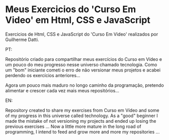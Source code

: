 # Meus Exercicios do 'Curso Em Video' em Html, CSS e JavaScript
 Exercicios de Html, CSS e JavaScript do 'Curso Em Video' realizados por Guilherme Datti.


PT:

Repositório criado para compartilhar meus exercícios do Curso em Vídeo e um pouco do meu progresso nesse universo chamado tecnologia. Como um "bom" iniciante cometi o erro de não versionar meus projetos e acabei perdendo os exercícios anteriores...

Agora um pouco mais maduro no longo caminho da programação, pretendo alimentar e crescer cada vez mais meus repositórios...


EN:

Repository created to share my exercises from Curso em Vídeo and some of my progress in this universe called technology. As a "good" beginner I made the mistake of not versioning my projects and ended up losing the previous exercises ... Now a little more mature in the long road of programming, I intend to feed and grow more and more my repositories ...
